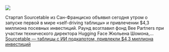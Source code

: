 <!--2025-03-31 14:42:23-->
<div class="yb">
  <div class="rss smaller1 habr"><img src="https://habrastorage.org/getpro/habr/upload_files/248/66e/875/24866e8751c8e4c3caf0b9f580654615.png" /><p>Стартап Sourcetable из Сан-Франциско объявил сегодня утром о запуске первой в мире «self-driving таблицы» и привлечении $4,3 миллиона посевных инвестиций. Раунд возглавил фонд Bee Partners при участии технического директора Hugging Face Жюльена Шомона,... <br><a class="light" href="https://habr.com/ru/news/896186/?utm_source=habrahabr&utm_medium=rss&utm_campaign=896186">Sourcetable — таблицы с ИИ подкапотом, привлекли $4,3 миллиона инвестиций</a></div>
</div>

